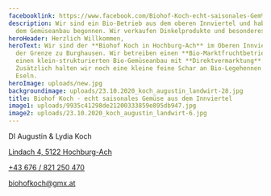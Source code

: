 ```yaml
---
facebooklink: https://www.facebook.com/Biohof-Koch-echt-saisonales-Gem%C3%BCse-aus-dem-Innviertel-108494664222849/
description: Wir sind ein Bio-Betrieb aus dem oberen Innviertel und haben mit
  dem Gemüseanbau begonnen. Wir verkaufen Dinkelprodukte und besonderes Gemüse.
heroHeader: Herzlich Willkommen,
heroText: Wir sind der **Biohof Koch in Hochburg-Ach** im Oberen Innviertel an
  der Grenze zu Burghausen. Wir betreiben einen **Bio-Marktfruchtbetrieb** und
  einen klein-strukturierten Bio-Gemüseanbau mit **Direktvermarktung**.
  Zusätzlich halten wir noch eine kleine feine Schar an Bio-Legehennen und vier
  Eseln.
heroImage: uploads/new.jpg
backgroundimage: uploads/23.10.2020_koch_augustin_landwirt-28.jpg
title: Biohof Koch - echt saisonales Gemüse aus dem Innviertel
image1: uploads/9935c41298de21200333859e895db947.jpg
image2: uploads/23.10.2020_koch_augustin_landwirt-6.jpg
---
```


DI Augustin & Lydia Koch

[Lindach 4, 5122 Hochburg-Ach](https://goo.gl/maps/bKrKznbMTmFijf5s9)

[+43 676 / 821 250 470](tel:+43676821250470)

[biohofkoch@gmx.at](mailto:biohofkoch@gmx.at)
